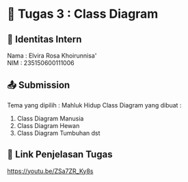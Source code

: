 # 📁 Tugas 3 : Class Diagram

## 👤 Identitas Intern
Nama : Elvira Rosa Khoirunnisa'             
NIM  : 235150600111006

## 📤 Submission

Tema yang dipilih : Mahluk Hidup
Class Diagram yang dibuat : 
1. Class Diagram Manusia
2. Class Diagram Hewan
3. Class Diagram Tumbuhan
dst

## 🔗 Link Penjelasan Tugas

https://youtu.be/ZSa7ZR_Ky8s

